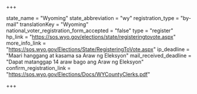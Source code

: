 +++

state_name = "Wyoming"
state_abbreviation = "wy"
registration_type = "by-mail"
translationKey = "Wyoming"
national_voter_registration_form_accepted = "false"
type = "register"
hp_link = "https://sos.wyo.gov/elections/state/registeringtovote.aspx"
more_info_link = "https://sos.wyo.gov/Elections/State/RegisteringToVote.aspx"
ip_deadline = "Maari hanggang at kasama sa  Araw ng Eleksyon"
mail_received_deadline = "Dapat matanggap 14 araw bago ang Araw ng Eleksyon"
confirm_registration_link = "https://sos.wyo.gov/Elections/Docs/WYCountyClerks.pdf"

+++